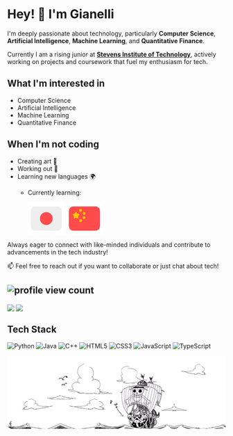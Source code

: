 # Hey! 👋 I'm Gianelli

I'm deeply passionate about technology, particularly **Computer Science**, **Artificial Intelligence**, **Machine Learning**, and **Quantitative Finance**.

Currently I am a rising junior at **[Stevens Institute of Technology](https://www.stevens.edu)**, actively working on projects and coursework that fuel my enthusiasm for tech.

## What I'm interested in
- Computer Science
- Artificial Intelligence  
- Machine Learning
- Quantitative Finance
  
## When I'm not coding
- Creating art 🎨
- Working out 💪
- Learning new languages 🌍
  - Currently learning:
    
    <a href="https://github.com/GianelliL"><img height=75 align="center" src="assets/japanese-flag-round.png" /></a> <a href="https://github.com/GianelliL"><img height=75 align="center" src="assets/chinese-flag-round.png" /></a>
    
Always eager to connect with like-minded individuals and contribute to advancements in the tech industry!

📫 Feel free to reach out if you want to collaborate or just chat about tech!

![profile view count](https://komarev.com/ghpvc/?username=GianelliL)
---
<a href="https://github.com/GianelliL"><img height=200 align="center" src="https://github-readme-stats.vercel.app/api?username=GianelliL&show_icons=true&theme=transparent" /></a> <a href="https://github.com/GianelliL"><img height=200 align="center" src="https://github-readme-stats.vercel.app/api/top-langs?username=GianelliL&layout=donut&langs_count=8&card_width=320" /></a>

## Tech Stack
<!-- Badges from https://github.com/Ileriayo/markdown-badges -->
![Python](https://img.shields.io/badge/python-3670A0?style=for-the-badge&logo=python&logoColor=ffdd54)
![Java](https://img.shields.io/badge/java-%23ED8B00.svg?style=for-the-badge&logo=openjdk&logoColor=white)
![C++](https://img.shields.io/badge/c++-%2300599C.svg?style=for-the-badge&logo=c%2B%2B&logoColor=white)
![HTML5](https://img.shields.io/badge/html5-%23E34F26.svg?style=for-the-badge&logo=html5&logoColor=white)
![CSS3](https://img.shields.io/badge/css3-%231572B6.svg?style=for-the-badge&logo=css3&logoColor=white)
![JavaScript](https://img.shields.io/badge/javascript-%23323330.svg?style=for-the-badge&logo=javascript&logoColor=%23F7DF1E)
![TypeScript](https://img.shields.io/badge/typescript-%23007ACC.svg?style=for-the-badge&logo=typescript&logoColor=white)

![One Piece Sunny](assets/one-piece-sunny.png)

